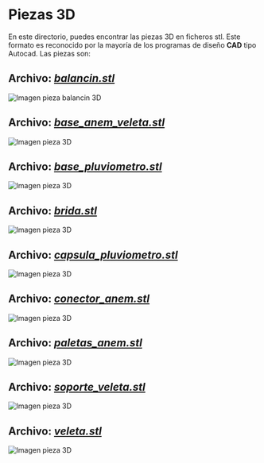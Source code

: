# Piezas 3D

En este directorio, puedes encontrar las piezas 3D en ficheros stl. Este formato es reconocido por la mayoría de 
los programas de diseño **CAD** tipo Autocad.
Las piezas son:

## **Archivo:** [*balancin.stl*](https://github.com/IESAljada/RedMeteo/blob/main/Piezas_3D/balancin.stl)
![Imagen pieza balancin 3D](imagenes/balancin.png)

## **Archivo:** [*base_anem_veleta.stl*](https://github.com/IESAljada/RedMeteo/blob/main/Piezas_3D/base_anem_veleta.stl)
![Imagen pieza 3D](imagenes/base_anem_veleta.png)

## **Archivo:** [*base_pluviometro.stl*](https://github.com/IESAljada/RedMeteo/blob/main/Piezas_3D/base_pluviometro.stl)
![Imagen pieza 3D](imagenes/base_pluviometro.png)

## **Archivo:** [*brida.stl*](https://github.com/IESAljada/RedMeteo/blob/main/Piezas_3D/brida.stl)
![Imagen pieza 3D](imagenes/brida.png)

## **Archivo:** [*capsula_pluviometro.stl*](https://github.com/IESAljada/RedMeteo/blob/main/Piezas_3D/capsula_pluviometro.stl)
![Imagen pieza 3D](imagenes/capsula_pluviometro.png)

## **Archivo:** [*conector_anem.stl*](https://github.com/IESAljada/RedMeteo/blob/main/Piezas_3D/conector_anem.stl)
![Imagen pieza 3D](imagenes/conector_anem.png)

## **Archivo:** [*paletas_anem.stl*](https://github.com/IESAljada/RedMeteo/blob/main/Piezas_3D/paletas_anem.stl)
![Imagen pieza 3D](imagenes/paletas_anem.png)

## **Archivo:** [*soporte_veleta.stl*](https://github.com/IESAljada/RedMeteo/blob/main/Piezas_3D/soporte_veleta.stl)
![Imagen pieza 3D](imagenes/soporte_veleta.png)

## **Archivo:** [*veleta.stl*](https://github.com/IESAljada/RedMeteo/blob/main/Piezas_3D/veleta.stl)
![Imagen pieza 3D](imagenes/veleta.png)

